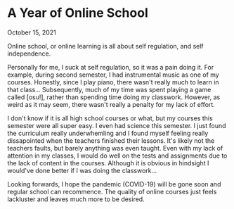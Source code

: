 # A Year of Online School

October 15, 2021

Online school, or online learning is all about self regulation, and self independence.

Personally for me, I suck at self regulation, so it was a pain doing it. For example, during second semester, I had instrumental music as one of my courses. Honestly, since I play piano, there wasn't really much to learn in that class... Subsequently, much of my time was spent playing a game called \[osu!\], rather than spending time doing my classwork. However, as weird as it may seem, there wasn't really a penalty for my lack of effort.

I don't know if it is all high school courses or what, but my courses this semester were all super easy. I even had science this semester. I just found the curriculum really underwhemling and I found myself feeling really dissapointed when the teachers finished their lessons. It's likely not the teachers faults, but barely anything was even taught. Even with my lack of attention in my classes, I would do well on the tests and assignments due to the lack of content in the courses. Although it is obvious in hindsight I would've done better if I was doing the classwork...

Looking forwards, I hope the pandemic (COVID-19) will be gone soon and regular school can recommence. The quality of online courses just feels lackluster and leaves much more to be desired.
